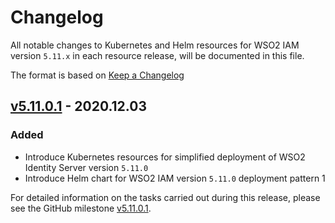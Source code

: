 # Changelog

All notable changes to Kubernetes and Helm resources for WSO2 IAM version `5.11.x` in each resource release, will be documented in this file.

The format is based on [Keep a Changelog](https://keepachangelog.com/en/1.0.0/)

## [v5.11.0.1] - 2020.12.03

### Added

- Introduce Kubernetes resources for simplified deployment of WSO2 Identity Server version `5.11.0`
- Introduce Helm chart for WSO2 IAM version `5.11.0` deployment pattern 1

For detailed information on the tasks carried out during this release, please see the GitHub milestone
[v5.11.0.1](https://github.com/wso2/kubernetes-is/milestone/10).

[v5.11.0.1]: https://github.com/wso2/kubernetes-is/compare/v5.10.0.2...v5.11.0.1
